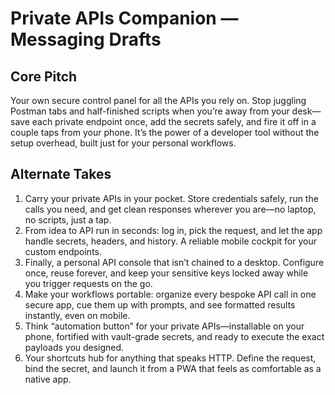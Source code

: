 # Private APIs Companion — Messaging Drafts

## Core Pitch
Your own secure control panel for all the APIs you rely on. Stop juggling Postman tabs and half-finished scripts when you’re away from your desk—save each private endpoint once, add the secrets safely, and fire it off in a couple taps from your phone. It’s the power of a developer tool without the setup overhead, built just for your personal workflows.

## Alternate Takes
1. Carry your private APIs in your pocket. Store credentials safely, run the calls you need, and get clean responses wherever you are—no laptop, no scripts, just a tap.
2. From idea to API run in seconds: log in, pick the request, and let the app handle secrets, headers, and history. A reliable mobile cockpit for your custom endpoints.
3. Finally, a personal API console that isn’t chained to a desktop. Configure once, reuse forever, and keep your sensitive keys locked away while you trigger requests on the go.
4. Make your workflows portable: organize every bespoke API call in one secure app, cue them up with prompts, and see formatted results instantly, even on mobile.
5. Think “automation button” for your private APIs—installable on your phone, fortified with vault-grade secrets, and ready to execute the exact payloads you designed.
6. Your shortcuts hub for anything that speaks HTTP. Define the request, bind the secret, and launch it from a PWA that feels as comfortable as a native app.

